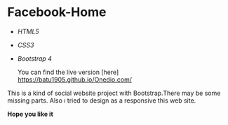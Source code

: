 # Facebook-Home

- _HTML5_
- _CSS3_
- _Bootstrap 4_

  You can find the live version [here] https://batu1905.github.io/Onedio.com/

This is a kind of social website project with Bootstrap.There may be some missing parts. Also ı tried to design as a responsive this web site.

**Hope you like it**


